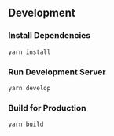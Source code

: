 ## Development

### Install Dependencies

    yarn install

### Run Development Server

    yarn develop

### Build for Production

    yarn build
